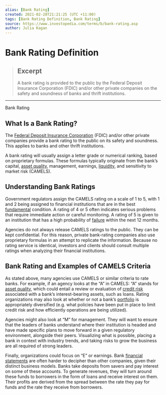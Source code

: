```yaml
---
alias: [Bank Rating]
created: 2021-02-28T21:21:25 (UTC +11:00)
tags: [Bank Rating Definition, Bank Rating]
source: https://www.investopedia.com/terms/b/bank-rating.asp
author: Julia Kagan
---
```


# Bank Rating Definition

> ## Excerpt
> A bank rating is provided to the public by the Federal Deposit Insurance Corporation (FDIC) and/or other private companies on the safety and soundness of banks and thrift institutions.

---

Bank Rating
## What Is a Bank Rating?

The [Federal Deposit Insurance Corporation](https://www.investopedia.com/terms/f/fdic.asp) (FDIC) and/or other private companies provide a bank rating to the public on its safety and soundness. This applies to banks and other thrift institutions.

A bank rating will usually assign a letter grade or numerical ranking, based on proprietary formulas. These formulas typically originate from the bank’s capital, [asset quality](https://www.investopedia.com/terms/a/assetqualityrating.asp), management, earnings, [liquidity](https://www.investopedia.com/terms/l/liquidity.asp), and sensitivity to market risk (CAMELS).

## Understanding Bank Ratings

Government regulators assign the CAMELS rating on a scale of 1 to 5, with 1 and 2 being assigned to financial institutions that are in the best [fundamental](https://www.investopedia.com/terms/f/fundamentals.asp) condition. A rating of 4 or 5 often indicates serious problems that require immediate action or careful monitoring. A rating of 5 is given to an institution that has a high probability of [failure](https://www.investopedia.com/terms/b/bank-failure.asp) within the next 12 months.

Agencies do not always release CAMELS ratings to the public. They can be kept confidential. For this reason, private bank-rating companies also use proprietary formulas in an attempt to replicate the information. Because no rating service is identical, investors and clients should consult multiple ratings when analyzing their financial institutions.

## Bank Rating and Examples of CAMELS Criteria

As stated above, many agencies use CAMELS or similar criteria to rate banks. For example, if an agency looks at the “A” in CAMELS: “A” stands for [asset quality](https://www.investopedia.com/terms/a/assetqualityrating.asp), which could entail a review or evaluation of [credit risk](https://www.investopedia.com/terms/c/creditrisk.asp) associated with a bank’s interest-bearing assets, such as loans. Rating organizations may also look at whether or not a bank’s [portfolio](https://www.investopedia.com/terms/p/portfolio.asp) is appropriately diversified (e.g. what policies have been put in place to limit credit risk and how efficiently operations are being utilized).

Agencies might also look at “M” for management. They will want to ensure that the leaders of banks understand where their institution is headed and have made specific plans to move forward in a given regulatory environment, alongside their peers. Visualizing what is possible, placing a bank in context with industry trends, and taking risks to grow the business are all required of strong leaders.

Finally, organizations could focus on “E” or earnings. Bank [financial statements](https://www.investopedia.com/terms/f/financial-statements.asp) are often harder to decipher than other companies, given their distinct business models. Banks take deposits from savers and pay interest on some of these accounts. To generate revenues, they will turn around these funds to borrowers in the form of loans and receive interest on them. Their profits are derived from the spread between the rate they pay for funds and the rate they receive from borrowers.
